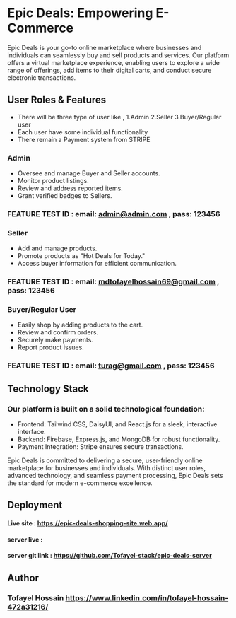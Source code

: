 ﻿# Epic Deals: Empowering E-Commerce
 
Epic Deals is your go-to online marketplace where businesses and individuals can seamlessly buy and sell products and services. Our platform offers a virtual marketplace experience, enabling users to explore a wide range of offerings, add items to their digital carts, and conduct secure electronic transactions.

## User Roles & Features

 * There will be three type of user like , 1.Admin  2.Seller  3.Buyer/Regular user
 *  Each user have some individual functionality 
 * There remain a Payment system from STRIPE 
 
 ### Admin 
  * Oversee and manage Buyer and Seller accounts.
  * Monitor product listings.
  * Review and address reported items.
  * Grant verified badges to Sellers.
### FEATURE TEST ID : email: admin@admin.com , pass: 123456

 ### Seller
  * Add and manage products.
  * Promote products as "Hot Deals for Today."
  * Access buyer information for efficient communication.
### FEATURE TEST ID : email: mdtofayelhossain69@gmail.com , pass: 123456

 ### Buyer/Regular User
  * Easily shop by adding products to the cart.
  * Review and confirm orders.
  * Securely make payments.
  * Report product issues.
### FEATURE TEST ID : email: turag@gmail.com , pass: 123456

## Technology Stack
### Our platform is built on a solid technological foundation:

* Frontend: Tailwind CSS, DaisyUI, and React.js for a sleek, interactive interface.
* Backend: Firebase, Express.js, and MongoDB for robust functionality.
* Payment Integration: Stripe ensures secure transactions.

Epic Deals is committed to delivering a secure, user-friendly online marketplace for businesses and individuals. With distinct user roles, advanced technology, and seamless payment processing, Epic Deals sets the standard for modern e-commerce excellence.

## Deployment
#### Live site :  https://epic-deals-shopping-site.web.app/
#### server live : 
#### server git link : https://github.com/Tofayel-stack/epic-deals-server


## Author
### Tofayel Hossain https://www.linkedin.com/in/tofayel-hossain-472a31216/


  
